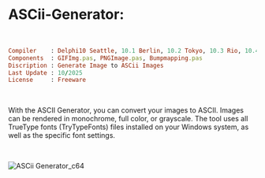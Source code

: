 # ASCii-Generator:

</br>

```ruby
Compiler    : Delphi10 Seattle, 10.1 Berlin, 10.2 Tokyo, 10.3 Rio, 10.4 Sydney, 11 Alexandria, 12 Athens
Components  : GIFImg.pas, PNGImage.pas, Bumpmapping.pas
Discription : Generate Image to ASCii Images
Last Update : 10/2025
License     : Freeware
```

</br>


With the ASCII Generator, you can convert your images to ASCII. Images can be rendered in monochrome, full color, or grayscale. The tool uses all TrueType fonts (TryTypeFonts) files installed on your Windows system, as well as the specific font settings.

</br>

![ASCii Generator_c64](https://github.com/user-attachments/assets/53a86363-c673-4d86-8ae0-9545734279a0)

</br>


